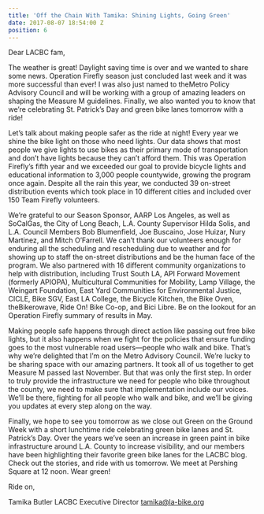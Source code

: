 ```yaml
---
title: 'Off the Chain With Tamika: Shining Lights, Going Green'
date: 2017-08-07 18:54:00 Z
position: 6
---
```


Dear LACBC fam,

The weather is great! Daylight saving time is over and we wanted to share some news. Operation Firefly season just concluded last week  and it was more successful than ever! I was also just named to theMetro Policy Advisory Council and will be working with a group of amazing leaders on shaping the Measure M guidelines. Finally, we also wanted you to know that we’re celebrating St. Patrick’s Day and green bike lanes tomorrow with a ride!

Let’s talk about making people safer as the ride at night! Every year we shine the bike light on those who need lights. Our data shows that most people we give lights to use bikes as their primary mode of transportation and don’t have lights because they can’t afford them. This was Operation Firefly’s fifth year and we exceeded our goal to provide bicycle lights and educational information to 3,000 people countywide, growing the program once again. Despite all the rain this year, we conducted 39 on-street distribution events which took place in 10 different cities and included over 150 Team Firefly volunteers.

We’re grateful to our Season Sponsor, AARP Los Angeles, as well as SoCalGas, the City of Long Beach, L.A. County Supervisor Hilda Solis, and L.A. Council Members Bob Blumenfield, Joe Buscaino, Jose Huizar, Nury Martinez, and Mitch O’Farrell. We can’t thank our volunteers enough for enduring all the scheduling and rescheduling due to weather and for showing up to staff the on-street distributions and be the human face of the program. We also partnered with 16 different community organizations to help with distribution, including Trust South LA, API Forward Movement (formerly APIOPA), Multicultural Communities for Mobility, Lamp Village, the Weingart Foundation, East Yard Communities for Environmental Justice, CICLE, Bike SGV, East LA College, the Bicycle Kitchen, the Bike Oven, theBikerowave, Ride On! Bike Co-op, and Bici Libre. Be on the lookout for an Operation Firefly summary of results in May.

Making people safe happens through direct action like passing out free bike lights, but it also happens when we fight for the policies that ensure funding goes to the most vulnerable road users—people who walk and bike. That’s why we’re delighted that I’m on the Metro Advisory Council.  We’re lucky to be sharing space with our amazing partners. It took all of us together to get Measure M passed last November. But that was only the first step. In order to truly provide the infrastructure we need for people who bike throughout the county, we need to make sure that implementation include our voices. We’ll be there, fighting for all people who walk and bike, and we’ll be giving you updates at every step along on the way.

Finally, we hope to see you tomorrow as we close out Green on the Ground Week with a short lunchtime ride celebrating green bike lanes and St. Patrick’s Day. Over the years we’ve seen an increase in green paint in bike infrastructure around L.A. County to increase visibility, and our members have been highlighting their favorite green bike lanes for the LACBC blog. Check out the stories, and ride with us tomorrow. We meet at Pershing Square at 12 noon. Wear green!

Ride on,

Tamika Butler
LACBC Executive Director
tamika@la-bike.org
